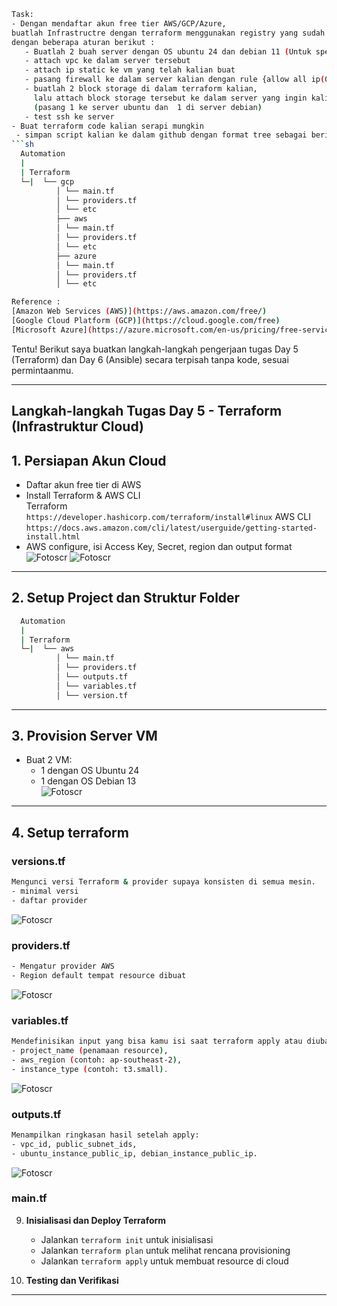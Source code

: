 ```bash
Task:
- Dengan mendaftar akun free tier AWS/GCP/Azure,
buatlah Infrastructre dengan terraform menggunakan registry yang sudah ada.
dengan beberapa aturan berikut :
   - Buatlah 2 buah server dengan OS ubuntu 24 dan debian 11 (Untuk spec menyesuaikan)
   - attach vpc ke dalam server tersebut
   - attach ip static ke vm yang telah kalian buat
   - pasang firewall ke dalam server kalian dengan rule {allow all ip(0.0.0.0/0)}
   - buatlah 2 block storage di dalam terraform kalian,
     lalu attach block storage tersebut ke dalam server yang ingin kalian buat.
     (pasang 1 ke server ubuntu dan  1 di server debian)
   - test ssh ke server
- Buat terraform code kalian serapi mungkin
 - simpan script kalian ke dalam github dengan format tree sebagai berikut:
```sh
  Automation  
  |  
  | Terraform
  └─|  └── gcp
          │ └── main.tf
          │ └── providers.tf
          │ └── etc
          ├── aws
          │ └── main.tf
          │ └── providers.tf
          │ └── etc
          ├── azure
          │ └── main.tf
          │ └── providers.tf
          │ └── etc

Reference :
[Amazon Web Services (AWS)](https://aws.amazon.com/free/)
[Google Cloud Platform (GCP)](https://cloud.google.com/free)
[Microsoft Azure](https://azure.microsoft.com/en-us/pricing/free-services)
```
Tentu! Berikut saya buatkan langkah-langkah pengerjaan tugas Day 5 (Terraform) dan Day 6 (Ansible) secara terpisah tanpa kode, sesuai permintaanmu.

---

## Langkah-langkah Tugas Day 5 - Terraform (Infrastruktur Cloud)

## 1. Persiapan Akun Cloud
- Daftar akun free tier di AWS 
- Install Terraform & AWS CLI  
  Terraform  
  `https://developer.hashicorp.com/terraform/install#linux`
  AWS CLI  
  `https://docs.aws.amazon.com/cli/latest/userguide/getting-started-install.html`
- AWS configure, isi Access Key, Secret, region dan output format
![Fotoscr](scr/Foto-0.png)
![Fotoscr](scr/Foto-1.png)


---

## 2. Setup Project dan Struktur Folder
```bash
  Automation  
  |  
  | Terraform
  └─|  └── aws
          │ └── main.tf
          │ └── providers.tf
          │ └── outputs.tf
          │ └── variables.tf   
          │ └── version.tf
```

---

## 3. Provision Server VM  
   - Buat 2 VM:  
     - 1 dengan OS Ubuntu 24  
     - 1 dengan OS Debian 13  
![Fotoscr](scr/Foto-2.png)

---

## 4. Setup terraform
### versions.tf
```bash
Mengunci versi Terraform & provider supaya konsisten di semua mesin.
- minimal versi
- daftar provider
```
![Fotoscr](scr/Foto-3.png)

### providers.tf
```bash
- Mengatur provider AWS
- Region default tempat resource dibuat
```
![Fotoscr](scr/Foto-4.png)

### variables.tf
```bash
Mendefinisikan input yang bisa kamu isi saat terraform apply atau diubah default-nya:
- project_name (penamaan resource),
- aws_region (contoh: ap-southeast-2),
- instance_type (contoh: t3.small).
```
![Fotoscr](scr/Foto-5.png)

### outputs.tf
```bash
Menampilkan ringkasan hasil setelah apply:
- vpc_id, public_subnet_ids,
- ubuntu_instance_public_ip, debian_instance_public_ip.
```
![Fotoscr](scr/Foto-6.png)

### main.tf




9. **Inisialisasi dan Deploy Terraform**  
   - Jalankan `terraform init` untuk inisialisasi  
   - Jalankan `terraform plan` untuk melihat rencana provisioning  
   - Jalankan `terraform apply` untuk membuat resource di cloud

10. **Testing dan Verifikasi**  



---
